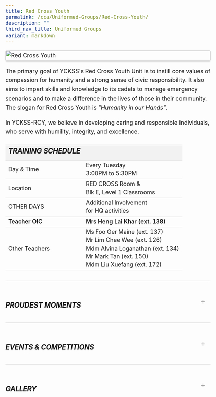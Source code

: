 ```yaml
---
title: Red Cross Youth
permalink: /cca/Uniformed-Groups/Red-Cross-Youth/
description: ""
third_nav_title: Uniformed Groups
variant: markdown
---
```

<div class="yck-component">

  <div class="yck-gallery-container">
    <img alt="Red Cross Youth" src="https://www.yiochukangsec.moe.edu.sg/images/Our%20Curriculum/Non%20Academic%20Programmes/CoCurricular%20Activities/Uniformed%20Groups/Red%20Cross%20Youth/R1.jpg">
  </div>
  <p>
    The primary goal of YCKSS's Red Cross Youth Unit is to instill core values of compassion for humanity and a strong sense of civic responsibility. 
    It also aims to impart skills and knowledge to its cadets to manage emergency scenarios and to make a difference in the lives of those in their community. 
    The slogan for Red Cross Youth is <em>"Humanity in our Hands"</em>.
  </p>
  <p>
    In YCKSS-RCY, we believe in developing caring and responsible individuals, who serve with humility, integrity, and excellence.
  </p>

  <table class="yck-table">
    <thead>
      <tr>
        <th class="yck-th"><h5>TRAINING SCHEDULE</h5></th>
        <th class="yck-th"></th>
      </tr>
    </thead>
    <tbody>
      <tr>
        <td class="yck-td">Day &amp; Time</td>
        <td class="yck-td">Every Tuesday<br>3:00PM to 5:30PM</td>
      </tr>
      <tr>
        <td class="yck-td">Location</td>
        <td class="yck-td">RED CROSS Room &amp; <br>Blk E, Level 1 Classrooms</td>
      </tr>
      <tr>
        <td class="yck-td">OTHER DAYS</td>
        <td class="yck-td">Additional Involvement <br>for HQ activities</td>
      </tr>
      <tr>
        <td class="yck-td"><span class="yck-strong">Teacher OIC</span></td>
        <td class="yck-td"><span class="yck-strong">Mrs Heng Lai Khar (ext. 138)</span></td>
      </tr>
      <tr>
        <td class="yck-td">Other Teachers</td>
        <td class="yck-td">
          Ms Foo Ger Maine (ext. 137)<br>Mr Lim Chee Wee (ext. 126)<br>Mdm Alvina Loganathan (ext. 134)<br>Mr Mark Tan (ext. 150)<br>Mdm Liu Xuefang (ext. 172)
        </td>
      </tr>
    </tbody>
  </table>

  <details class="yck-details">
    <summary class="yck-details__summary"><h5>Proudest Moments</h5></summary>
    <div class="yck-details__content">
      <table class="yck-table">
        <thead>
          <tr>
            <th class="yck-th">Year</th>
            <th class="yck-th">Awards</th>
          </tr>
        </thead>
        <tbody>
          <tr>
            <td class="yck-td yck-strong">2024</td>
            <td class="yck-td">2024 First Aid Championships (Junior) - Bronze<br> 2024 First Aid Championships (Senior) - Bronze<br> Director's Award - Warrant Officer Karen Koh Sze Yee </td>
          </tr>
          <tr>
            <td class="yck-td yck-strong">2023</td>
            <td class="yck-td">2023 Excellent Unit Award - Gold<br> 2023 First Aid Championships (Junior) - Silver<br> 2023 First Aid Championships (Senior) - Bronze </td>
          </tr>
        </tbody>
      </table>
    </div>
  </details>

  <details class="yck-details">
    <summary class="yck-details__summary"><h5>Events &amp; Competitions</h5></summary>
    <div class="yck-details__content">
      <ul class="yck-flexbox-grid">
        <li>
          <table class="yck-table">
            <thead>
              <tr>
                <th class="yck-th"><h5>Internal Programmes</h5></th>
              </tr>
            </thead>
            <tbody>
              <tr>
                <td class="yck-td">Sec 3 Leadership Training Course</td>
              </tr>
              <tr>
                <td class="yck-td">Speech Day &amp; National Day Parades</td>
              </tr>
              <tr>
                <td class="yck-td">First Aid Coverage for school events like Sports Carnival, Health Fiesta, etc</td>
              </tr>
              <tr>
                <td class="yck-td">Annual Home Visit</td>
              </tr>
              <tr>
                <td class="yck-td">Fund raising for Singapore Red Cross</td>
              </tr>
              <tr>
                <td class="yck-td">Unit Camp</td>
              </tr>
            </tbody>
          </table>
        </li>
        <li>
          <table class="yck-table">
            <thead>
              <tr>
                <th class="yck-th"><h5>HQ Programmes</h5></th>
              </tr>
            </thead>
            <tbody>
              <tr>
                <td class="yck-td">Gold Modular Workshops <br><span class="yck-text-small">(First Aid, Red Cross Knowledge, Youth Ambassador Blood Programme &amp; Disaster Management)</span></td>
              </tr>
              <tr>
                <td class="yck-td">World Red Cross Day</td>
              </tr>
              <tr>
                <td class="yck-td">Central District Orientation</td>
              </tr>
              <tr>
                <td class="yck-td">Red Cross Flag Day</td>
              </tr>
              <tr>
                <td class="yck-td">Warrant Officers Programme</td>
              </tr>
              <tr>
                <td class="yck-td">Central District Leadership Workshop</td>
              </tr>
            </tbody>
          </table>
        </li>
      </ul>
    </div>
  </details>

  <details class="yck-details">
    <summary class="yck-details__summary"><h5>Gallery</h5></summary>
    <div class="yck-details__content">
      <div class="yck-gallery-container">
        <ul class="yck-flexbox-grid"> 
          <li><img alt="Red Cross Youth 1" src="https://staging-lite.d3o5f2eggdqz6.amplifyapp.com/images/Our%20Curriculum/Non%20Academic%20Programmes/CoCurricular%20Activities/Uniformed%20Groups/Red%20Cross%20Youth/1_RedCrossYouth_2025.jpg"></li>
          <li><img alt="Red Cross Youth 2" src="https://staging-lite.d3o5f2eggdqz6.amplifyapp.com/images/Our%20Curriculum/Non%20Academic%20Programmes/CoCurricular%20Activities/Uniformed%20Groups/Red%20Cross%20Youth/2_RedCrossYouth_2025.jpg"></li>
          <li><img alt="Red Cross Youth 3" src="https://staging-lite.d3o5f2eggdqz6.amplifyapp.com/images/Our%20Curriculum/Non%20Academic%20Programmes/CoCurricular%20Activities/Uniformed%20Groups/Red%20Cross%20Youth/3_RedCrossYouth_2025.jpg"></li>
          <li><img alt="Red Cross Youth 4" src="https://staging-lite.d3o5f2eggdqz6.amplifyapp.com/images/Our%20Curriculum/Non%20Academic%20Programmes/CoCurricular%20Activities/Uniformed%20Groups/Red%20Cross%20Youth/4_RedCrossYouth_2025.jpg"></li>
          <li><img alt="Red Cross Youth 5" src="https://staging-lite.d3o5f2eggdqz6.amplifyapp.com/images/Our%20Curriculum/Non%20Academic%20Programmes/CoCurricular%20Activities/Uniformed%20Groups/Red%20Cross%20Youth/5_RedCrossYouth_2025.jpg"></li>
          <li><img alt="Red Cross Youth 6" src="https://staging-lite.d3o5f2eggdqz6.amplifyapp.com/images/Our%20Curriculum/Non%20Academic%20Programmes/CoCurricular%20Activities/Uniformed%20Groups/Red%20Cross%20Youth/6_RedCrossYouth_2025.jpg"></li>
          <li><img alt="Red Cross Youth 7" src="https://staging-lite.d3o5f2eggdqz6.amplifyapp.com/images/Our%20Curriculum/Non%20Academic%20Programmes/CoCurricular%20Activities/Uniformed%20Groups/Red%20Cross%20Youth/7_RedCrossYouth_2025.jpg"></li>
        </ul>
        <ul class="yck-flexbox-grid">
          <li><img src="https://www.yiochukangsec.moe.edu.sg/images/Our%20Curriculum/Non%20Academic%20Programmes/CoCurricular%20Activities/Uniformed%20Groups/Red%20Cross%20Youth/R2.png"></li>
          <li><img src="https://www.yiochukangsec.moe.edu.sg/images/Our%20Curriculum/Non%20Academic%20Programmes/CoCurricular%20Activities/Uniformed%20Groups/Red%20Cross%20Youth/R3.png"></li>
        </ul>
      </div>
    </div>
  </details>

</div>

<style>
  :root {
    --yck-color-text-light: #888;
    --yck-color-border: #e0e0e0;
    --yck-text-line-height: 1.6em;
    --yck-heading-line-height: 1.2em;
    --yck-heading-letter-spacing: -.02em;
    --yck-transition-speed: .8s;
    --yck-transition-timing: cubic-bezier(0.4, 0, .2, 1);
    --yck-content-width: 100%;
    --yck-spacing-unit: 1em;
    --yck-border-radius: 4px;
    --yck-box-shadow: 0 2px 4px rgba(0, 0, 0, .1);
    --yck-step--2: clamp(0.72rem, 0.8026rem + -0.1065vw, 0.7813rem);
    --yck-step--1: clamp(0.9rem, 0.9505rem + -0.0652vw, 0.9375rem);
    --yck-step-0: clamp(1.125rem, 1.125rem + 0vw, 1.125rem);
    --yck-step-1: clamp(1.35rem, 1.3304rem + 0.0978vw, 1.4063rem);
    --yck-step-2: clamp(1.62rem, 1.5721rem + 0.2397vw, 1.7578rem);
    --yck-step-3: clamp(1.944rem, 1.8559rem + 0.4405vw, 2.1973rem);
    --yck-step-4: clamp(2.3328rem, 2.1889rem + 0.7196vw, 2.7466rem);
    --yck-step-5: clamp(2.7994rem, 2.5789rem + 1.1024vw, 3.4332rem);
}

.yck-component,
body {
    line-height: var(--yck-text-line-height);
    letter-spacing: normal;
    font-size: var(--yck-step-0)
}

.yck-component h1,
.yck-component h2,
.yck-component h3,
.yck-component h4,
.yck-component h5,
.yck-component h6,
.yck-component p {
    overflow-wrap: break-word
}

.yck-component p {
    text-wrap: pretty
}

.yck-component h1,
.yck-component h2,
.yck-component h3,
.yck-component h4,
.yck-component h5,
.yck-component h6 {
    text-wrap: balance
}

.yck-component .yck-h1,
.yck-component h1 {
    font-size: var(--yck-step-5);
    margin-bottom: var(--yck-spacing-unit);
    line-height: var(--yck-heading-line-height);
    letter-spacing: var(--yck-heading-letter-spacing)
}

.yck-component .yck-h2,
.yck-component h2 {
    font-size: var(--yck-step-4);
    margin-bottom: calc(var(--yck-spacing-unit) * .8);
    line-height: var(--yck-heading-line-height);
    letter-spacing: var(--yck-heading-letter-spacing)
}

.yck-component .yck-h3,
.yck-component h3 {
    font-size: var(--yck-step-3);
    margin-bottom: calc(var(--yck-spacing-unit) * .6);
    line-height: var(--yck-heading-line-height);
    letter-spacing: var(--yck-heading-letter-spacing)
}

.yck-component .yck-h4,
.yck-component h4 {
    font-size: var(--yck-step-2);
    margin-bottom: calc(var(--yck-spacing-unit) * .5);
    text-transform: uppercase;
    line-height: var(--yck-heading-line-height);
    letter-spacing: var(--yck-heading-letter-spacing)
}

.yck-component .yck-h5,
.yck-component h5 {
    font-size: var(--yck-step-1);
    margin-bottom: calc(var(--yck-spacing-unit) * .4);
    text-transform: uppercase;
    line-height: var(--yck-heading-line-height);
    letter-spacing: var(--yck-heading-letter-spacing)
}

.yck-component .yck-text-small {
    font-size: var(--yck-step--1)
}

.yck-component .yck-text-xs {
    font-size: var(--yck-step--2)
}

.yck-component ol,
.yck-component p,
.yck-component ul {
    font-size: var(--yck-step-0);
    margin-bottom: var(--yck-spacing-unit)
}

.yck-component .yck-table {
    border-collapse: collapse;
    max-width: 100%;
    margin-top: 1.5em;
    margin-bottom: clamp(1em, 5%, 3em);
    font-size: var(--yck-step-0)
}

.yck-component .yck-th {
    background-color: #f2f2f2;
    text-align: left;
    border-bottom: 1px solid #ddd;
    text-transform: uppercase
}

.yck-component .yck-th h4,
.yck-component .yck-th h5,
.yck-component .yck-th h6 {
    margin: 0 0 .5em
}

.yck-component .yck-td {
    border-bottom: 1px solid #ddd;
    max-width: 300px;
    word-wrap: break-word;
    line-height: 1.6rem
}

.yck-component .yck-blockquote {
    margin: 1.5em 0;
    padding: 1.5em 2em;
    border-left: 4px solid var(--yck-color-border);
    font-style: italic;
    background-color: #f9f9f9;
    position: relative;
    border-radius: 8px;
    box-shadow: inset 0 2px 4px rgba(0, 0, 0, .1);
    font-size: var(--yck-step-0)
}

.yck-component .yck-blockquote::before {
    content: open-quote;
    font-size: 2em;
    position: absolute;
    top: .25em;
    left: .25em;
    color: var(--yck-color-text-light)
}

.yck-component .yck-blockquote p {
    margin-bottom: .5em;
    line-height: 1.35em;
    color: #555;
    font-size: inherit
}

.yck-component .yck-blockquote p:last-child {
    margin-bottom: 0
}

.yck-component .yck-blockquote cite {
    display: block;
    text-align: right;
    margin-top: 1em;
    font-style: normal;
    color: #555;
    font-size: var(--yck-step--1)
}

.yck-component .yck-blockquote cite::before {
    content: "\2014 \0020"
}

.yck-component ul.yck-custom-list {
    list-style: none;
    padding-left: 0;
    margin-left: 0;
    font-size: inherit
}

.yck-component ul.yck-custom-list li {
    position: relative;
    padding-left: 1.5em;
    margin-bottom: .5em;
    line-height: 1em
}

.yck-component ul.yck-custom-list li::before {
    content: "~";
    position: absolute;
    left: 0
}

.yck-component .yck-details__content,
.yck-component .yck-details__content ol,
.yck-component .yck-details__content ol li,
.yck-component .yck-details__content ul,
.yck-component .yck-details__content ul li {
    padding: 0;
    margin: 0
}

.yck-component .yck-strong {
    font-weight: 600
}

.yck-component .yck-details {
    border-top: 1px solid rgba(0, 0, 0, .15);
    margin-top: clamp(0.5rem, 5%, 2rem);
    margin-bottom: clamp(1rem, 5% 1.5rem);
    overflow: hidden;
    transition: border-color .7s
}

.yck-component .yck-details:hover {
    border-color: #555
}

.yck-component .yck-details__summary {
    display: flex;
    align-items: center;
    justify-content: space-between;
    cursor: pointer;
    margin-top: clamp(0.5rem, 5%, 2rem);
    text-transform: uppercase
}

.yck-component .yck-details__summary::after {
    content: "+";
    font-size: 1.5rem;
    color: #999;
    transition: transform .5s ease-in-out;
    margin-right: 1rem
}

.yck-component .yck-details[open] .yck-details__summary::after {
    transform: rotate(-45deg)
}

.yck-component .yck-details__content {
    max-height: auto;
    margin-bottom: clamp(1.25rem, 5%, 1.75rem);
    opacity: 0;
    overflow: hidden;
    padding: 0;
    animation: yckFadeOutSlideUp .5s ease forwards
}

.yck-component .yck-details[open] .yck-details__content {
    animation: yckFadeInSlideDown .5s ease forwards
}

@keyframes yckFadeInSlideDown {
    0% {
        max-height: auto;
        opacity: 0
    }

    100% {
        max-height: auto;
        opacity: 1
    }
}

@keyframes yckFadeOutSlideUp {
    0% {
        max-height: auto;
        opacity: 1
    }

    100% {
        max-height: auto;
        opacity: 0
    }
}

.yck-component .yck-flexbox-grid {
    --yck-min: 22ch;
    --yck-gap: 1.5em;
    display: flex;
    flex-wrap: wrap;
    gap: var(--yck-gap)
}

.yck-component .yck-flexbox-grid>* {
    flex: 1 1 var(--yck-min);
	list-style: none;
}

.yck-component .yck-gallery-container {
    display: flex;
    flex-direction: column;
    align-items: center;
    gap: 1em
}

.yck-component .yck-gallery-container .yck-iframe-container {
    position: relative;
    width: 100%;
    padding-bottom: 56.25%;
    overflow: hidden
}

.yck-component .yck-gallery-container iframe {
    position: absolute;
    top: 0;
    left: 0;
    width: 100%;
    height: 100%;
    margin-bottom: 1em
}

.yck-component .yck-gallery-container small {
    display: block;
    text-align: center;
    font-style: italic;
    margin-top: .5em;
    color: var(--yck-color-text-light)
}

.yck-component .yck-gallery-container img {
    display: block;
    width: 100%;
    height: auto;
    border-radius:  var(--yck-border-radius);
    box-shadow: var(--yck-box-shadow);
}

.yck-component .yck-gallery-container .yck-image-row {
    display: flex;
    flex-direction: row;
    flex-wrap: wrap;
    gap: 0.5em;
}

.yck-component .yck-gallery-container .yck-image-row img {
    flex: 1 1 30%;
    object-fit: cover;
}

</style>